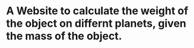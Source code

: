 # A Website to calculate the weight of the object on differnt planets, given the mass of the object.
